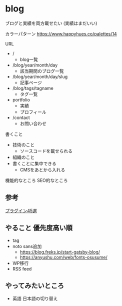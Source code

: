 # blog
ブログと実績を両方載せたい
(実績はまだいい)

カラーパターン
https://www.happyhues.co/palettes/14

URL
* /
  * blog一覧
* /blog/year/month/day
  * 該当期間のブログ一覧
* /blog/year/month/day/slug
  * 記事ページ
* /blog/tags/tagname
  * タグ一覧
* portfolio
  * 実績
  * プロフィール
* /contact
  * お問い合わせ


書くこと
* 技術のこと
  * ソースコードを載せられる
* 組織のこと
* 書くことに集中できる
  * CMSをあとから入れる


機能的なところ
SEO的なところ


## 参考
[プラグイン45選](https://qiita.com/Takumon/items/da8347f81a9f021b637f#gatsby-plugin-robots-txt)

## やること 優先度高い順
* tag
* noto sans追加
  * https://blog.freks.jp/start-gatsby-blog/
  * https://anyushu.com/web/fonts-osusume/
* WP移行
* RSS feed


## やってみたいところ
- 英語 日本語の切り替え